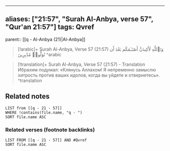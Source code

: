 
---
aliases: ["21:57", "Surah Al-Anbya, verse 57", "Qur'an 21:57"]
tags: Qvref
---

parent:: [[q - Al-Anbya (21)|Al-Anbya]]

> [!arabic]+ Surah Al-Anbya, Verse 57 (21:57)
> <span class="quran-arabic">وَتَٱللَّهِ لَأَكِيدَنَّ أَصْنَـٰمَكُم بَعْدَ أَن تُوَلُّوا۟ مُدْبِرِينَ</span>
^arabic

> [!translation]+ Surah Al-Anbya, Verse 57 (21:57) - Translation
> Ибрахим подумал: «Клянусь Аллахом! Я непременно замыслю хитрость против ваших идолов, когда вы уйдете и отвернетесь».
^translation



## Related notes
```dataview
LIST from [[q - 21 - 57]]
WHERE !contains(file.name, "q - ")
SORT file.name ASC
```

### Related verses (footnote backlinks)
```dataview
LIST FROM [[q - 21 - 57]] AND #Qvref
SORT file.name ASC
```

